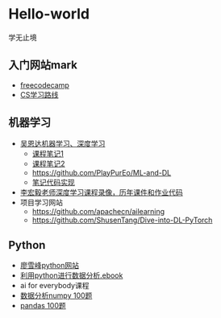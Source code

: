 # Hello-world
学无止境
## 入门网站mark
- [freecodecamp](https://chinese.freecodecamp.org/learn/)
- [CS学习路线](https://github.com/izackwu/TeachYourselfCS-CN)
## 机器学习
-  [吴恩达机器学习、深度学习](https://www.bilibili.com/video/BV164411b7dx?spm_id_from=333.337.search-card.all.click) 
   - [课程笔记1](https://sanzo.top/Default/ml-AndrewNg/)
   - [课程笔记2](https://momodel.github.io/mlbook/01-1.html)
   - https://github.com/PlayPurEo/ML-and-DL
   - [笔记代码实现](https://github.com/yoyoyohamapi/mit-ml)
-  [李宏毅老师深度学习课程录像，历年课件和作业代码 ](https://speech.ee.ntu.edu.tw/~hylee/ml/2022-spring.php) 
-  项目学习网站
   - https://github.com/apachecn/ailearning
   - https://github.com/ShusenTang/Dive-into-DL-PyTorch  
## Python
- [廖雪峰python网站](https://www.liaoxuefeng.com)
- [利用python进行数据分析.ebook](https://wizardforcel.gitbooks.io/pyda-2e/content/2.html)
- ai for everybody课程
- [数据分析numpy 100题](https://www.yanxishe.com/columnDetail/24784)
- [pandas 100题](https://www.yanxishe.com/columnDetail/17112)

